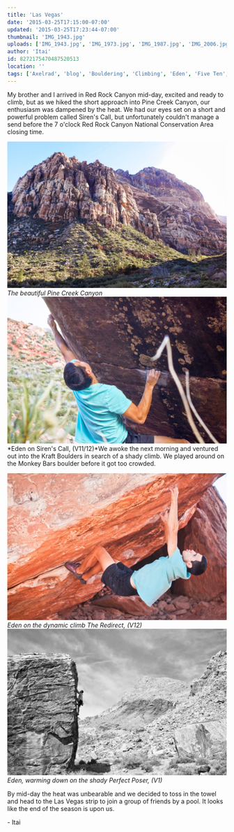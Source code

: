 ```yaml
---
title: 'Las Vegas'
date: '2015-03-25T17:15:00-07:00'
updated: '2015-03-25T17:23:44-07:00'
thumbnail: 'IMG_1943.jpg'
uploads: ['IMG_1943.jpg', 'IMG_1973.jpg', 'IMG_1987.jpg', 'IMG_2006.jpg']
author: 'Itai'
id: 8272175470487520513
location: ''
tags: ['Axelrad', 'blog', 'Bouldering', 'Climbing', 'Eden', 'Five Ten', 'highball', 'Itai', 'Kraft', 'Las Vegas', 'Nevada', 'Red', 'Red Rocks', 'Rock', 'sandstone']
---
```

My brother and I arrived in Red Rock Canyon mid-day, excited and ready to climb, but as we hiked the short approach into Pine Creek Canyon, our enthusiasm was dampened by the heat. We had our eyes set on a short and powerful problem called Siren's Call, but unfortunately couldn't manage a send before the 7 o'clock Red Rock Canyon National Conservation Area closing time.

![image alt](uploads/IMG_1943.jpg)*The beautiful Pine Creek Canyon*![image alt](uploads/IMG_1973.jpg)*Eden on Siren's Call, (V11/12)*We awoke the next morning and ventured out into the Kraft Boulders in search of a shady climb. We played around on the Monkey Bars boulder before it got too crowded.

![image alt](uploads/IMG_1987.jpg)*Eden on the dynamic climb The Redirect, (V12)*![image alt](uploads/IMG_2006.jpg)*Eden, warming down on the shady Perfect Poser, (V1)*

By mid-day the heat was unbearable and we decided to toss in the towel and head to the Las Vegas strip to join a group of friends by a pool. It looks like the end of the season is upon us.

\- Itai

